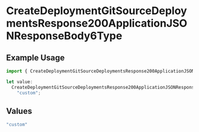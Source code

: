 # CreateDeploymentGitSourceDeploymentsResponse200ApplicationJSONResponseBody6Type

## Example Usage

```typescript
import { CreateDeploymentGitSourceDeploymentsResponse200ApplicationJSONResponseBody6Type } from "@simplesagar/vercel/models/createdeploymentop.js";

let value:
  CreateDeploymentGitSourceDeploymentsResponse200ApplicationJSONResponseBody6Type =
    "custom";
```

## Values

```typescript
"custom"
```